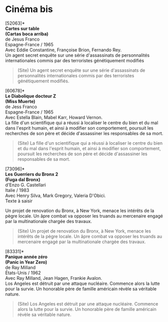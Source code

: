 # Cinéma bis

[52063]*  
**Cartes sur table**  
**(Cartas boca arriba)**  
de Jesus Franco  
Espagne-France / 1965  
Avec Eddie Constantine, Françoise Brion, Fernando Rey.  
Un agent secret enquête sur une série d'assassinats de personnalités internationales commis par des terroristes génétiquement modifiés

> (Site) Un agent secret enquête sur une série d'assassinats de personnalités internationales commis par des terroristes génétiquement modifiés.

[60678]*  
**Le Diabolique docteur Z**  
**(Miss Muerte)**  
de Jess Franco  
Espagne-France / 1965  
Avec Estella Blain, Mabel Karr, Howard Vernon.  
La fille d'un scientifique qui a réussi à localiser le centre du bien et du mal dans l'esprit humain, et ainsi à modifier son comportement, poursuit les recherches de son père et décide d'assassiner les responsables de sa mort.

> (Site) La fille d'un scientifique qui a réussi à localiser le centre du bien et du mal dans l'esprit humain, et ainsi à modifier son comportement, poursuit les recherches de son père et décide d'assassiner les responsables de sa mort.

[73096]*  
**Les Guerriers du Bronx 2**  
**(Fuga dal Bronx)**  
d'Enzo G. Castellari  
Italie / 1983  
Avec Henry Silva, Mark Gregory, Valeria D'Obici.  
Texte à saisir

Un projet de renovation du Bronx, à New York, menace les intérêts de la pègre locale. Un âpre combat va opposer les truands au mercenaire engagé par la multinationale chargée des travaux.

> (Site) Un projet de renovation du Bronx, à New York, menace les intérêts de la pègre locale. Un âpre combat va opposer les truands au mercenaire engagé par la multinationale chargée des travaux.

[83331]*  
**Panique année zéro**  
**(Panic in Year Zero)**  
de Ray Milland  
États-Unis / 1962  
Avec Ray Milland, Jean Hagen, Frankie Avalon.  
Los Angeles est détruit par une attaque nucléaire. Commence alors la lutte pour la survie. Un honorable père de famille américain révèle sa véritable nature.

> (Site) Los Angeles est détruit par une attaque nucléaire. Commence alors la lutte pour la survie. Un honorable père de famille américain révèle sa véritable nature.

